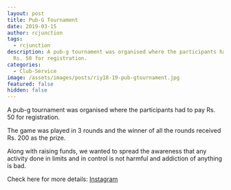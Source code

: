 ```yaml
---
layout: post
title: Pub-G Tournament
date: 2019-03-15
author: rcjunction
tags:
  - rcjunction
description: A pub-g tournament was organised where the participants had to pay
  Rs. 50 for registration.
categories:
  - Club-Service
image: /assets/images/posts/riy18-19-pub-gtournament.jpg
featured: false
hidden: false
---
```

A pub-g tournament was organised where the participants had to pay Rs. 50 for registration.

The game was played in 3 rounds and the winner of all the rounds received Rs. 200 as the prize.

Along with raising funds, we wanted to spread the awareness that any activity done in limits and in control is not harmful and addiction of anything is bad.

Check here for more details:[](https://www.instagram.com/p/Bu_1EgSgnUI/?igshid=76t90kmfrzr7) <a rel="noopener noreferrer" target="_blank" href="https://www.instagram.com/p/Bu_1EgSgnUI/?igshid=76t90kmfrzr7">Instagram</a>